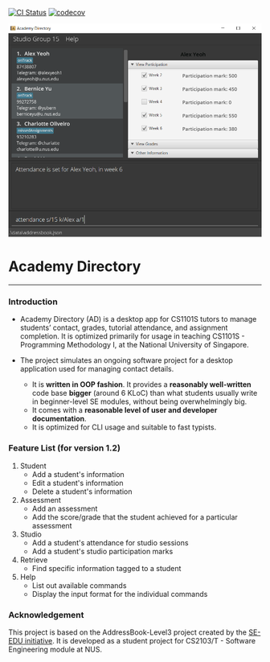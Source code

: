 [![CI Status](https://github.com/AY2122S1-CS2103T-T15-3/tp/actions/workflows/gradle.yml/badge.svg)](https://github.com/AY2122S1-CS2103T-T15-3/tp/actions)
[![codecov](https://codecov.io/gh/AY2122S1-CS2103T-T15-3/tp/branch/master/graph/badge.svg?token=2XF6JTBSXF)](https://codecov.io/gh/AY2122S1-CS2103T-T15-3/tp)

![Ui](docs/images/Ui.png)

# Academy Directory

--------------------------------------------------

### Introduction

* Academy Directory (AD) is a desktop app for CS1101S tutors to manage students’
  contact, grades, tutorial attendance, and assignment completion.
  It is optimized primarily for usage in teaching CS1101S - Programming Methodology I, at the National University of Singapore.<br>


* The project simulates an ongoing software project for a desktop application used for managing contact details.
  * It is **written in OOP fashion**. It provides a **reasonably well-written** code base **bigger** (around 6 KLoC)
    than what students usually write in beginner-level SE modules, without being overwhelmingly big.
  * It comes with a **reasonable level of user and developer documentation**.
  * It is optimized for CLI usage and suitable to fast typists.

### Feature List (for version 1.2)
1. Student
    * Add a student's information
    * Edit a student's information
    * Delete a student's information
2. Assessment
    * Add an assessment
    * Add the score/grade that the student achieved for a particular assessment
3. Studio
    * Add a student's attendance for studio sessions
    * Add a student's studio participation marks
4. Retrieve
    * Find specific information tagged to a student
5. Help
    * List out available commands
    * Display the input format for the individual commands

### Acknowledgement

This project is based on the AddressBook-Level3 project
created by the [SE-EDU initiative](https://se-education.org).
It is developed as a student project for CS2103/T - Software Engineering module at NUS.

